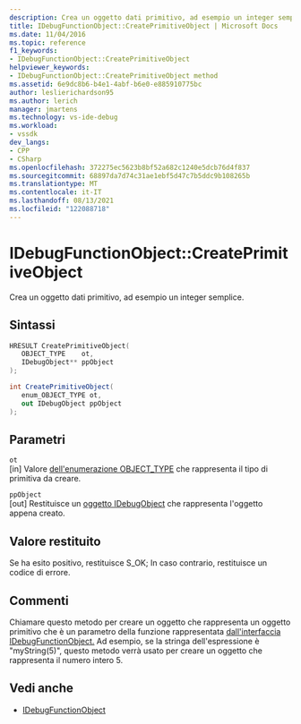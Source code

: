 ```yaml
---
description: Crea un oggetto dati primitivo, ad esempio un integer semplice.
title: IDebugFunctionObject::CreatePrimitiveObject | Microsoft Docs
ms.date: 11/04/2016
ms.topic: reference
f1_keywords:
- IDebugFunctionObject::CreatePrimitiveObject
helpviewer_keywords:
- IDebugFunctionObject::CreatePrimitiveObject method
ms.assetid: 6e9dc8b6-b4e1-4abf-b6e0-e885910775bc
author: leslierichardson95
ms.author: lerich
manager: jmartens
ms.technology: vs-ide-debug
ms.workload:
- vssdk
dev_langs:
- CPP
- CSharp
ms.openlocfilehash: 372275ec5623b8bf52a682c1240e5dcb76d4f837
ms.sourcegitcommit: 68897da7d74c31ae1ebf5d47c7b5ddc9b108265b
ms.translationtype: MT
ms.contentlocale: it-IT
ms.lasthandoff: 08/13/2021
ms.locfileid: "122088718"
---
```

# <a name="idebugfunctionobjectcreateprimitiveobject"></a>IDebugFunctionObject::CreatePrimitiveObject
Crea un oggetto dati primitivo, ad esempio un integer semplice.

## <a name="syntax"></a>Sintassi

```cpp
HRESULT CreatePrimitiveObject( 
   OBJECT_TYPE    ot,
   IDebugObject** ppObject
);
```

```csharp
int CreatePrimitiveObject(
   enum_OBJECT_TYPE ot,
   out IDebugObject ppObject
);
```

## <a name="parameters"></a>Parametri
`ot`\
[in] Valore [dell'enumerazione OBJECT_TYPE](../../../extensibility/debugger/reference/object-type.md) che rappresenta il tipo di primitiva da creare.

`ppObject`\
[out] Restituisce un [oggetto IDebugObject](../../../extensibility/debugger/reference/idebugobject.md) che rappresenta l'oggetto appena creato.

## <a name="return-value"></a>Valore restituito
 Se ha esito positivo, restituisce S_OK; In caso contrario, restituisce un codice di errore.

## <a name="remarks"></a>Commenti
 Chiamare questo metodo per creare un oggetto che rappresenta un oggetto primitivo che è un parametro della funzione rappresentata [dall'interfaccia IDebugFunctionObject.](../../../extensibility/debugger/reference/idebugfunctionobject.md) Ad esempio, se la stringa dell'espressione è "myString(5)", questo metodo verrà usato per creare un oggetto che rappresenta il numero intero 5.

## <a name="see-also"></a>Vedi anche
- [IDebugFunctionObject](../../../extensibility/debugger/reference/idebugfunctionobject.md)
